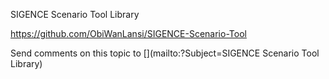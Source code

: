 ﻿SIGENCE Scenario Tool Library


<p><a href='https://github.com/ObiWanLansi/SIGENCE-Scenario-Tool' target='_blank'>https://github.com/ObiWanLansi/SIGENCE-Scenario-Tool</a></p>
Send comments on this topic to [](mailto:?Subject=SIGENCE Scenario Tool Library)
